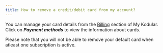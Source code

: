 ```yaml
---
title: How to remove a credit/debit card from my account?
---
```


You can manage your card details from the [Billing](https://my.kodular.io/billing) section of My Kodular.  
Click on **_Payment methods_** to view the information about cards.

Please note that you will not be able to remove your default card when atleast one subscription is active.
